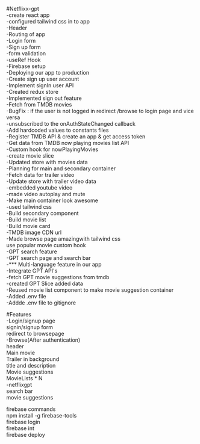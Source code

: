 #Netflixx-gpt    
-create react app           
-configured tailwind css in to app            
-Header         
-Routing of app             
-Login form             
-Sign up form               
-form validation                
-useRef Hook                
-Firebase setup             
-Deploying our app to production               
-Create sign up user account              
-Implement signIn user API              
-Created redux store                
-Implemented sign out feature       
-Fetch from TMDB movies     
-BugFix : if the user is not logged in redirect /browse to login page and vice versa        
-unsubscribed to the onAuthStateChanged callback        
-Add hardcoded values to constants files        
-Register TMDB API & create an app & get access token       
-Get data from TMDB now playing movies list API     
-Custom hook for nowPlayingMovies       
-create movie slice     
-Updated store with movies data     
-Planning for main and secondary container      
-Fetch data for trailer video       
-Update store with trailer video data       
-embedded youtube video     
-made video autoplay and mute       
-Make main container look awesome       
-used tailwind css      
-Build secondary component      
-Build movie list       
-Build movie card       
-TMDB image CDN url     
-Made browse page amazingwith tailwind css      
use popular movie custom hook       
-GPT search feature     
-GPT search page and search bar     
-*** Multi-language feature in our app      
-Integrate GPT API's        
-fetch GPT movie suggestions from tmdb      
-created GPT Slice added data       
-Reused movie list component to make movie suggestion container     
-Added .env file        
-Addde .env file to gitignore           


#Features       
-Login/signup page      
    signin/signup form      
    redirect to browsepage      
-Browse(After authentication)       
    header      
    Main movie      
        Trailer in background       
        title and description       
        Movie suggestions       
            MovieLists * N      
-netflixgpt     
    search bar      
    movie suggestions       
 

firebase commands       
npm install -g firebase-tools       
firebase login      
firebase int        
firebase deploy     